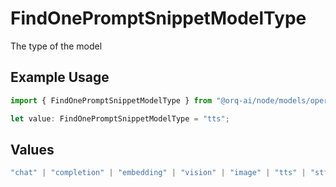 # FindOnePromptSnippetModelType

The type of the model

## Example Usage

```typescript
import { FindOnePromptSnippetModelType } from "@orq-ai/node/models/operations";

let value: FindOnePromptSnippetModelType = "tts";
```

## Values

```typescript
"chat" | "completion" | "embedding" | "vision" | "image" | "tts" | "stt" | "rerank" | "moderations"
```